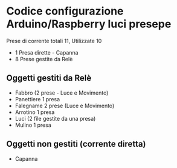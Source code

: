 # Codice configurazione Arduino/Raspberry luci presepe

Prese di corrente totali 11, Utilizzate 10

- 1 Presa dirette - Capanna
- 8 Prese gestite da Relè

## Oggetti gestiti da Relè

- Fabbro (2 prese - Luce e Movimento)
- Panettiere 1 presa
- Falegname 2 prese (Luce e Movimento)
- Arrotino 1 presa
- Luci (2 file gestite da una presa)
- Mulino 1 presa

## Oggetti non gestiti (corrente diretta)

- Capanna
